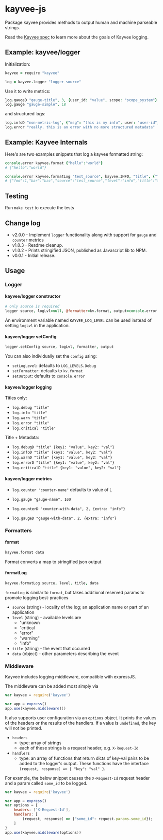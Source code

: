 kayvee-js
=========

Package kayvee provides methods to output human and machine parseable strings.

Read the [Kayvee spec](https://github.com/Clever/kayvee) to learn more about the goals of Kayvee logging.

## Example: kayvee/logger

Initialization:

```coffee
kayvee = require "kayvee"

log = kayvee.logger "logger-source"
```

Use it to write metrics:

```coffee
log.gaugeD "gauge-title", 3, {user_id: "value", scope: "scope_system"}
log.gauge "gauge-simple", 18
```
and structured logs:

```coffee
log.infoD "non-metric-log", {"msg": "this is my info", user: "user-id", group: "group-id"}
log.error "really. this is an error with no more structured metadata"
```

## Example: Kayvee Internals

Here's are two examples snippets that log a kayvee formatted string:

```coffee
console.error kayvee.format {"hello":"world"}
# {"hello":"world"}
```

```coffee
console.error kayvee.formatLog "test_source", kayvee.INFO, "title", {"foo" : 1, "bar" : "baz"}
# {"foo":1,"bar":"baz","source":"test_source","level":"info","title":"title"}
```

## Testing

Run `make test` to execute the tests

## Change log

- v2.0.0 - Implement `logger` functionality along with support for `gauge` and `counter` metrics
- v1.0.3 - Readme cleanup.
- v1.0.2 - Prints stringified JSON, published as Javascript lib to NPM.
- v0.0.1 - Initial release.

## Usage

### Logger

#### kayvee/logger constructor

```coffee
# only source is required
logger source, logLvl=null, @formatter=kv.format, output=console.error
```

An environment variable named `KAYVEE_LOG_LEVEL` can be used instead of setting `logLvl` in the application.

#### kayvee/logger setConfig

```coffee
logger.setConfig source, logLvl, formatter, output
```

You can also individually set the `config` using:

* `setLogLevel`: defaults to `LOG_LEVELS.Debug`
* `setFormatter`: defaults to `kv.format`
* `setOutput`: defaults to `console.error`

#### kayvee/logger logging

Titles only:

* `log.debug "title"`
* `log.info "title"`
* `log.warn "title"`
* `log.error "title"`
* `log.critical "title"`

Title + Metadata:

* `log.debugD "title" {key1: "value", key2: "val"}`
* `log.infoD "title" {key1: "value", key2: "val"}`
* `log.warnD "title" {key1: "value", key2: "val"}`
* `log.errorD "title" {key1: "value", key2: "val"}`
* `log.criticalD "title" {key1: "value", key2: "val"}`

#### kayvee/logger metrics

* `log.counter "counter-name"` defaults to value of `1`
* `log.gauge "gauge-name", 100`

* `log.counterD "counter-with-data", 2, {extra: "info"}`
* `log.gaugeD "gauge-with-data", 2, {extra: "info"}`

### Formatters

#### format

```coffee
kayvee.format data
```
Format converts a map to stringified json output

#### formatLog

```coffee
kayvee.formatLog source, level, title, data
```
`formatLog` is similar to `format`, but takes additional reserved params to promote
logging best-practices

- `source` (string) - locality of the log; an application name or part of an application
- `level` (string) - available levels are
    - "unknown
    - "critical
    - "error"
    - "warning"
    - "info"
- `title` (string) - the event that occurred
- `data` (object) - other parameters describing the event

### Middleware

Kayvee includes logging middleware, compatible with expressJS.

The middleware can be added most simply via

```js
var kayvee = require('kayvee')

var app = express()
app.use(kayvee.middleware())
```

It also supports user configuration via an `options` object.
It prints the values of the headers or the results of the handlers.
If a value is `undefined`, the key will not be printed.

- `headers`
    - type: array of strings
    - each of these strings is a request header, e.g. `X-Request-Id`
- `handlers`
    - type: an array of functions that return dicts of key-val pairs to be added to the logger's output.
        These functions have the interface `(request, response) => { "key": "val" }`.

For example, the below snippet causes the `X-Request-Id` request header and a param called `some_id` to be logged.


```js
var kayvee = require('kayvee')

var app = express()
var options = {
    headers: ['X-Request-Id'],
    handlers: [
        (request, response) => {"some_id": request.params.some_id});
    ]
}
app.use(kayvee.middleware(options))
```
